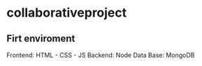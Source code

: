 # collaborativeproject
## Firt enviroment
Frontend: HTML - CSS - JS
Backend: Node
Data Base: MongoDB
